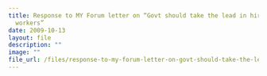 ```yaml
---
title: Response to MY Forum letter on “Govt should take the lead in hiring older
  workers”
date: 2009-10-13
layout: file
description: ""
image: ""
file_url: /files/response-to-my-forum-letter-on-govt-should-take-the-lead-in-hiring-older-workers-.pdf
---
```

